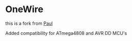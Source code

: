 # OneWire
this is a fork from [Paul](https://github.com/PaulStoffregen/OneWire) 

Added compatibility for ATmega4808 and AVR DD MCU's
